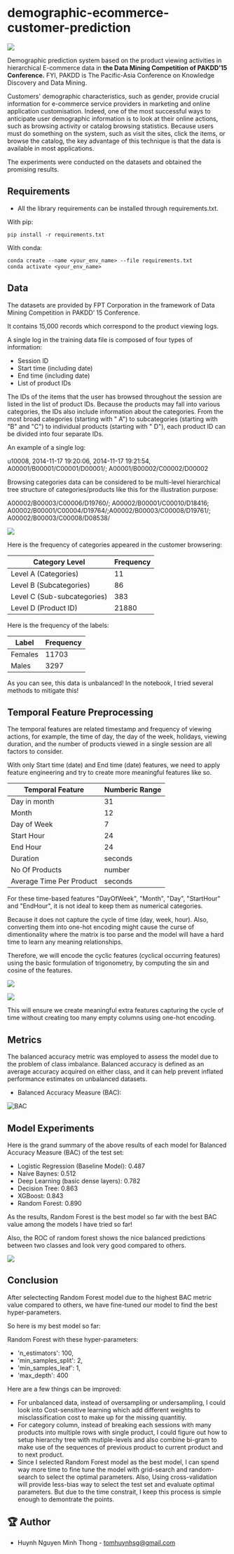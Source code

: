 # demographic-ecommerce-customer-prediction

![](https://i.imgur.com/3xYGO8U.png)

Demographic prediction system based on the product viewing activities in hierarchical E-commerce data in **the Data Mining Competition of PAKDD’15 Conference.** FYI, PAKDD is The Pacific-Asia Conference on Knowledge Discovery and Data Mining.

Customers' demographic characteristics, such as gender, provide crucial information for e-commerce service providers in marketing and online application customisation. Indeed, one of the most successful ways to anticipate user demographic information is to look at their online actions, such as browsing activity or catalog browsing statistics. Because users must do something on the system, such as visit the sites, click the items, or browse the catalog, the key advantage of this technique is that the data is available in most applications.

The experiments were conducted on the datasets and obtained the promising results.

## Requirements 

* All the library requirements can be installed through requirements.txt.

With pip:
```
pip install -r requirements.txt
```

With conda:
```
conda create --name <your_env_name> --file requirements.txt
conda activate <your_env_name>
```

## Data

The datasets are provided by FPT Corporation in the framework of Data Mining Competition in PAKDD’ 15 Conference.

It contains 15,000 records which correspond to the product viewing logs.

A single log in the training data file is composed of four types of information:
- Session ID
- Start time (including date)
- End time (including date)
- List of product IDs

The IDs of the items that the user has browsed throughout the session are listed in the list of product IDs. Because the products may fall into various categories, the IDs also include information about the categories. From the most broad categories (starting with " A") to subcategories (starting with "B" and "C") to individual products (starting with " D"), each product ID can be divided into four separate IDs.

An example of a single log:

u10008, 2014-11-17 19:20:06, 2014-11-17 19:21:54, A00001/B00001/C00001/D00001/; A00001/B00002/C00002/D00002

Browsing categories data can be considered to be multi-level hierarchical tree structure of categories/products like this for the illustration purpose:

A00002/B00003/C00006/D19760/; A00002/B00001/C00010/D18416; A00002/B00001/C00004/D19764/;A00002/B00003/C00008/D19761/; A00002/B00003/C00008/D08538/


![](https://i.imgur.com/nCxYVf8.png)

Here is the frequency of categories appeared in the customer browsering:

Category Level | Frequency 
--- | --- 
Level A (Categories) | 11
Level B (Subcategories) | 86
Level C (Sub-subcategories) | 383
Level D (Product ID) | 21880

Here is the frequency of the labels:

Label | Frequency 
--- | --- 
Females | 11703
Males | 3297

As you can see, this data is unbalanced! In the notebook, I tried several methods to mitigate this!

## Temporal Feature Preprocessing

The temporal features are related timestamp and frequency of viewing actions, for example, the time of day, the day of the week, holidays, viewing duration, and the number of products viewed in a single session are all factors to consider.

With only Start time (date) and End time (date) features, we need to apply feature engineering and try to create more meaningful features like so.

Temporal Feature | Numberic Range 
--- | --- 
Day in month | 31
Month | 12
Day of Week | 7
Start Hour | 24
End Hour | 24
Duration | seconds
No Of Products | number
Average Time Per Product | seconds

For these time-based features "DayOfWeek", "Month", "Day", "StartHour" and "EndHour", it is not ideal to keep them as numerical categories.

Because it does not capture the cycle of time (day, week, hour). Also, converting them into one-hot encoding might cause the curse of dimentionality where the matrix is too parse and the model will have a hard time to learn any meaning relationships.

Therefore, we will encode the cyclic features (cyclical occurring features) using the basic formulation of trigonometry, by computing the sin and cosine of the features.

![](https://i.imgur.com/u020cN6.png)

![](https://i.imgur.com/j5BQ2CG.png)

This will ensure we create meaningful extra features capturing the cycle of time without creating too many empty columns using one-hot encoding.

## Metrics

The balanced accuracy metric was employed to assess the model due to the problem of class imbalance. Balanced accuracy is defined as an average accuracy acquired on either class, and it can help prevent inflated performance estimates on unbalanced datasets.

- Balanced Accuracy Measure (BAC): 

![BAC](https://i.imgur.com/UzbAYvx.png/)


## Model Experiments

Here is the grand summary of the above results of each model for Balanced Accuracy Measure (BAC) of the test set:

- Logistic Regression (Baseline Model): 0.487
- Naive Baynes: 0.512
- Deep Learning (basic dense layers): 0.782
- Decision Tree: 0.863
- XGBoost: 0.843
- Random Forest: 0.890

As the results, Random Forest is the best model so far with the best BAC value among the models I have tried so far!

Also, the ROC of random forest shows the nice balanced predictions between two classes and look very good compared to others.

![](https://i.imgur.com/wFEvi5O.png)

## Conclusion

After selectecting Random Forest model due to the highest BAC metric value compared to others, we have fine-tuned our model to find the best hyper-parameters.

So here is my best model so far:

Random Forest with these hyper-parameters:

- 'n_estimators': 100,
- 'min_samples_split': 2,
- 'min_samples_leaf': 1,
- 'max_depth': 400

Here are a few things can be improved:

- For unbalanced data, instead of oversampling or undersampling, I could look into Cost-sensitive learning which add different weights to misclassification cost to make up for the missing quantitiy.
- For category column, instead of breaking each sessions with many products into multiple rows with single product, I could figure out how to setup hierarchy tree with mutiple-levels and also combine bi-gram to make use of the sequences of previous product to current product and to next product.
- Since I selected Random Forest model as the best model, I can spend way more time to fine tune the model with grid-search and random-search to select the optimal parameters. Also, Using cross-validation will provide less-bias way to select the test set and evaluate optimal parameters. But due to the time constrait, I keep this process is simple enough to demontrate the points.

## 🏆 Author
- Huynh Nguyen Minh Thong - tomhuynhsg@gmail.com
